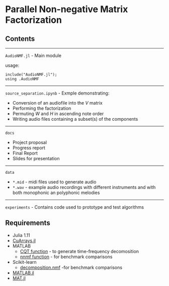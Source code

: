 # Parallel Non-negative Matrix Factorization

## Contents

---
``AudioNMF.jl`` - Main module


usage:
~~~
include("AudioNMF.jl");
using .AudioNMF
~~~

---
``source_separation.ipynb`` - Exmple demonstrating:

 - Conversion of an audiofile into the $V$ matrix
 - Performing the factorization
 - Permuting $W$ and $H$ in ascending note order
 - Writing audio files containing a subset(s) of the components

---
``docs``
- Project proposal
- Progress report
- Final Report
- Slides for presentation

---
``data``
- ``*.mid`` - midi files used to generate audio
- ``*.wav`` - example audio recordings with different instruments and with both monophonic an polyphonic melodies

---
``experiments`` - Contains code used to prototype and test algorithms

## Requirements
 - Julia 1.11
 - [CuArrays.jl][1]
 - MATLAB
   - [CQT function][2] - to generate time-frequency decomosition
   - [nnmf function][3] - for benchmark comparisons
 - Scikit-learn
   - [decomposition.nmf][4] -for benchmark comparisons
 - [MATLAB.jl][5]
 - [MAT.jl][6]
 
 [1]:https://github.com/JuliaGPU/CuArrays.jl
 [2]:https://www.mathworks.com/help/wavelet/ref/cqt.html
 [3]:https://www.mathworks.com/help/stats/nnmf.html
 [4]:https://scikit-learn.org/stable/modules/generated/sklearn.decomposition.NMF.html
 [5]:https://github.com/JuliaInterop/MATLAB.jl
 [6]:https://github.com/JuliaIO/MAT.jl
 

